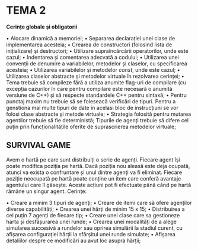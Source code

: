 ﻿
# TEMA 2

**Cerințe globale și obligatorii**

•	Alocare dinamică a memoriei;
•	Separarea declarației unei clase de implementarea acesteia;
•	Crearea de constructori (folosind lista de inițializare) și destructori;
•	Utilizare supraîncărcării operatorilor, unde este cazul;
•	Indentarea și comentarea adecvată a codului;
•	Utilizarea unei convenții de denumire a variabilelor, metodelor și claselor, cu specificarea acesteia;
•	Utilizarea variabilelor și metodelor *const*, unde este cazul;
•	Utilizarea claselor abstracte și metodelor virtuale în rezolvarea cerinței;
•	Tema  trebuie  să  compileze  fără  a  utiliza  anumite  flag-uri  de  compilare (cu  excepția  cazurilor în  care  pentru  compilare  este  necesară  o  anumită versiune de C++) și să respecte standardele C++ pentru sintaxă;
•	Pentru punctaj maxim nu trebuie să se foleseacă verificări de tipuri.  Pentru a genstiona mai multe tipuri de date în acelasi bloc de instrucțiuni se vor folosi clase abstracte și metode virtuale;
•	Strategia folosită pentru mutarea agentilor trebuie să fie deterministă;
Tipurile de agenți trebuie să difere cel puțin prin funcționalitățile oferite de suprascrierea metodelor virtuale;

## SURVIVAL GAME

Avem o hartă pe care sunt distribuiți o serie de agenți.  Fiecare agent își poate modifica  poziția  pe  hartă.   Dacă  poziția  nou  aleasă  este  deja  ocupată,  atunci va  exista  o  confruntare  și  unul  dintre  agenți  va  fi  eliminat.    Fiecare  poziție neocupată pe hartă poate conține un item care conferă avantaje agentului care îl găsește.  Aceste acțiuni pot fi efectuate până când pe hartă rămâne un singur agent.  Cerințe:

•	Creare a minim 3 tipuri de agenți;
•	Creare de itemi care să ofere agenților diverse capabilități;
•	Crearea unei hărți de minim 15 x 15;
•	Distribuirea a cel puțin 7 agenți de fiecare tip;
•	Creare unei clase care sa gestioneze harta și desfășurarea unei runde;
•	Crearea  unei  modalități  de  a  alege  simularea  succesivă  a  rundelor  sau oprirea simulării la stadiul curent, cu afișarea configurației hărții la sfârșitul unei runde simulate;
•	Afișarea detaliilor despre ce modificări au avut loc asupra hărții;

